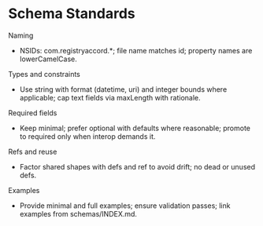 # Schema Standards

Naming
- NSIDs: com.registryaccord.*; file name matches id; property names are lowerCamelCase.

Types and constraints
- Use string with format (datetime, uri) and integer bounds where applicable; cap text fields via maxLength with rationale.

Required fields
- Keep minimal; prefer optional with defaults where reasonable; promote to required only when interop demands it.

Refs and reuse
- Factor shared shapes with defs and ref to avoid drift; no dead or unused defs.

Examples
- Provide minimal and full examples; ensure validation passes; link examples from schemas/INDEX.md.
